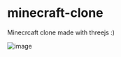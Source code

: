 # minecraft-clone
Minecrcaft clone made with threejs :)

![image](https://user-images.githubusercontent.com/103945371/226705184-a1df470c-d0b5-44e3-87a4-7fb932f72f2c.png)
